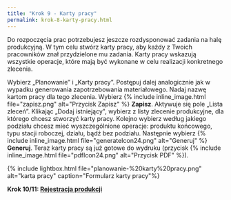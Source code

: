 ```yaml
---
title: "Krok 9 - Karty pracy"
permalink: krok-8-karty-pracy.html
---
```

 Do rozpoczęcia prac potrzebujesz jeszcze rozdysponować zadania na halę produkcyjną. W tym celu stwórz karty pracy, aby każdy z Twoich pracowników znał przydzielone mu zadania. Karty pracy wskazują wszystkie operacje, które mają być wykonane w celu realizacji konkretnego zlecenia. 

Wybierz „Planowanie” i „Karty pracy”. Postępuj dalej analogicznie jak w wypadku generowania zapotrzebowania materiałowego. Nadaj nazwę kartom pracy dla tego zlecenia. Wybierz {% include inline_image.html file="zapisz.png" alt="Przycisk Zapisz" %} **Zapisz**. Aktywuje się pole „Lista zleceń”. Klikając „Dodaj istniejący", wybierz z listy zlecenie produkcyjne, dla którego chcesz stworzyć karty pracy. Kolejno wybierz według jakiego podziału chcesz mieć wyszczególnione operacje: produktu końcowego, typu stacji roboczej, działu, bądź bez podziału. Następnie wybierz {% include inline_image.html file="generateIcon24.png" alt="Generuj" %} **Generuj**. Teraz karty pracy są już gotowe do wydruku (przycisk {% include inline_image.html file="pdfIcon24.png" alt="Przycisk PDF" %}).


{% include lightbox.html file="planowanie-%20karty%20pracy.png" alt="karta pracy" caption="Formularz karty pracy"%}
  
**Krok 10/11: [Rejestracja produkcji](/krok-10-rejestracja-produkcji)**

